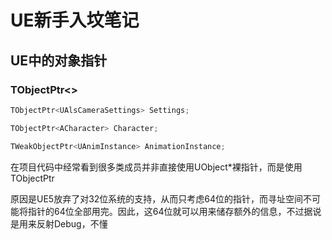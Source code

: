 # UE新手入坟笔记



## UE中的对象指针



### TObjectPtr<>

````c++
TObjectPtr<UAlsCameraSettings> Settings;

TObjectPtr<ACharacter> Character;

TWeakObjectPtr<UAnimInstance> AnimationInstance;
````

在项目代码中经常看到很多类成员并非直接使用UObject*裸指针，而是使用TObjectPtr<ClassName>

原因是UE5放弃了对32位系统的支持，从而只考虑64位的指针，而寻址空间不可能将指针的64位全部用完。因此，这64位就可以用来储存额外的信息，不过据说是用来反射Debug，不懂





